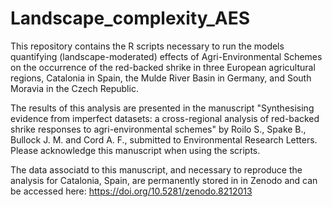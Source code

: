 # Landscape_complexity_AES
This repository contains the R scripts necessary to run the models quantifying (landscape-moderated) effects of Agri-Environmental Schemes on the occurrence of the red-backed shrike in three European agricultural regions, Catalonia in Spain, the Mulde River Basin in Germany, and South Moravia in the Czech Republic.

The results of this analysis are presented in the manuscript "Synthesising evidence from imperfect datasets: a cross-regional analysis of red-backed shrike responses to agri-environmental schemes" by Roilo S., Spake B., Bullock J. M. and Cord A. F., submitted to Environmental Research Letters. Please acknowledge this manuscript when using the scripts.

The data associatd to this manuscript, and necessary to reproduce the analysis for Catalonia, Spain, are permanently stored in in Zenodo and can be accessed here: https://doi.org/10.5281/zenodo.8212013
